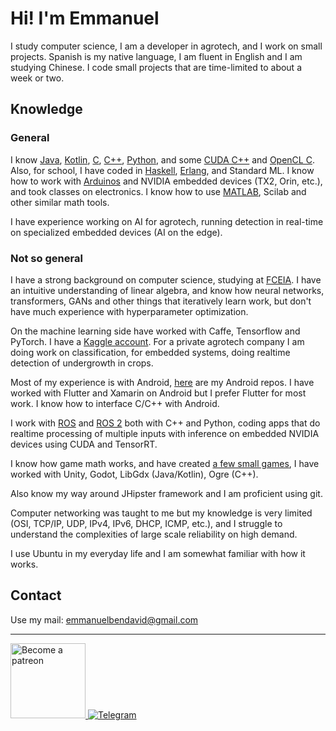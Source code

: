 # Hi! I'm Emmanuel
I study computer science, I am a developer in agrotech, and I work on small projects. Spanish is my native language, I am fluent in English and I am studying Chinese.
I code small projects that are time-limited to about a week or two.

## Knowledge
### General
I know [Java](https://github.com/EmmanuelMess?tab=repositories&q=&type=&language=java&sort=), [Kotlin](https://github.com/EmmanuelMess?tab=repositories&q=&type=&language=kotlin&sort=stargazers), [C](https://github.com/EmmanuelMess?tab=repositories&q=&type=&language=c&sort=stargazers), [C++](https://github.com/EmmanuelMess?tab=repositories&q=&type=&language=c%2B%2B&sort=stargazers), [Python](https://github.com/EmmanuelMess?tab=repositories&q=&type=&language=python&sort=stargazers), and some [CUDA C++](https://github.com/EmmanuelMess?tab=repositories&q=&type=&language=cuda&sort=stargazers) and [OpenCL C](https://github.com/EmmanuelMess?tab=repositories&q=opencl&type=&sort=stargazers). Also, for school, I have coded in [Haskell](https://github.com/EmmanuelMess?tab=repositories&q=&type=&language=haskell&sort=stargazers), [Erlang](https://github.com/EmmanuelMess?tab=repositories&q=&type=&language=erlang&sort=stargazers), and Standard ML. I know how to work with [Arduinos](https://github.com/EmmanuelMess?tab=repositories&q=Arduino&type=source&language=&sort=stargazers) and NVIDIA embedded devices (TX2, Orin, etc.), and took classes on electronics. I know how to use [MATLAB](https://github.com/EmmanuelMess?tab=repositories&q=&type=&language=matlab&sort=stargazers), Scilab and other similar math tools.

I have experience working on AI for agrotech, running detection in real-time on specialized embedded devices (AI on the edge).

### Not so general

I have a strong background on computer science, studying at [FCEIA](https://www.fceia.unr.edu.ar/). I have an intuitive understanding of linear algebra, and know how neural networks, transformers, GANs and other things that iteratively learn work, but don't have much experience with hyperparameter optimization.

On the machine learning side have worked with Caffe, Tensorflow and PyTorch. I have a [Kaggle account](https://www.kaggle.com/emmanuelmess). For a private agrotech company I am doing work on classification, for embedded systems, doing realtime detection of undergrowth in crops.

Most of my experience is with Android, [here](https://github.com/EmmanuelMess?tab=repositories&q=Android&type=&language=&sort=) are my Android repos. I have worked with Flutter and Xamarin on Android but I prefer Flutter for most work. I know how to interface C/C++ with Android.

I work with [ROS](https://www.ros.org/) and [ROS 2](https://github.com/ros2) both with C++ and Python, coding apps that do realtime processing of multiple inputs with inference on embedded NVIDIA devices using CUDA and TensorRT. 

I know how game math works, and have created [a few small games](https://github.com/EmmanuelMess?tab=repositories&q=Game&type=&language=&sort=), I have worked with Unity, Godot, LibGdx (Java/Kotlin), Ogre (C++). 

Also know my way around JHipster framework and I am proficient using git.

Computer networking was taught to me but my knowledge is very limited (OSI, TCP/IP, UDP, IPv4, IPv6, DHCP, ICMP, etc.), and I struggle to understand the complexities of large scale reliability on high demand.

I use Ubuntu in my everyday life and I am somewhat familiar with how it works.

## Contact
Use my mail: emmanuelbendavid@gmail.com


----
<a class="imgpatreon" href="https://www.patreon.com/emmanuelmess" target="_blank"> <img alt="Become a patreon" src="https://user-images.githubusercontent.com/10991116/56376378-07065400-61de-11e9-9583-8ff2148aa41c.png" width=120px> </a>
[![Telegram](https://img.shields.io/badge/telegram-1b77FF.svg?style=for-the-badge&logo=telegram)](https://t.me/EmmanuelsApps)
